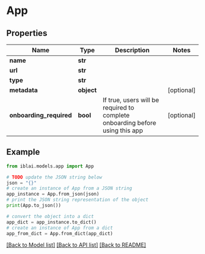 # App


## Properties

Name | Type | Description | Notes
------------ | ------------- | ------------- | -------------
**name** | **str** |  | 
**url** | **str** |  | 
**type** | **str** |  | 
**metadata** | **object** |  | [optional] 
**onboarding_required** | **bool** | If true, users will be required to complete onboarding before using this app | [optional] 

## Example

```python
from iblai.models.app import App

# TODO update the JSON string below
json = "{}"
# create an instance of App from a JSON string
app_instance = App.from_json(json)
# print the JSON string representation of the object
print(App.to_json())

# convert the object into a dict
app_dict = app_instance.to_dict()
# create an instance of App from a dict
app_from_dict = App.from_dict(app_dict)
```
[[Back to Model list]](../README.md#documentation-for-models) [[Back to API list]](../README.md#documentation-for-api-endpoints) [[Back to README]](../README.md)


